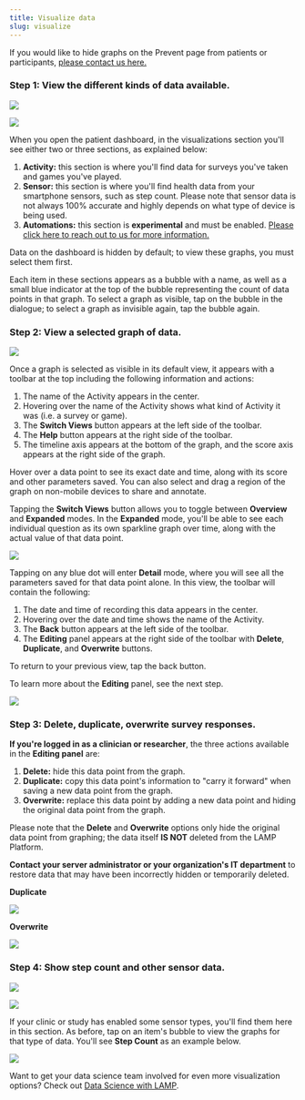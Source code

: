 ```yaml
---
title: Visualize data
slug: visualize
---
```


If you would like to hide graphs on the Prevent page from patients or participants, [please contact us here.](mailto:team@digitalpsych.org)

### Step 1: View the different kinds of data available.

![](assets/Screen_Shot_2020-10-02_at_3.01.26_PM.png)

![](assets/Screen_Shot_2020-10-02_at_3.01.36_PM.png)

When you open the patient dashboard, in the visualizations section you'll see either two or three sections, as explained below:

1. **Activity:** this section is where you'll find data for surveys you've taken and games you've played.
2. **Sensor:** this section is where you'll find health data from your smartphone sensors, such as step count. Please note that sensor data is not always 100% accurate and highly depends on what type of device is being used.
3. **Automations:** this section is **experimental** and must be enabled. [Please click here to reach out to us for more information.](mailto:team@digitalpsych.org)

Data on the dashboard is hidden by default; to view these graphs, you must select them first.

Each item in these sections appears as a bubble with a name, as well as a small blue indicator at the top of the bubble representing the count of data points in that graph. To select a graph as visible, tap on the bubble in the dialogue; to select a graph as invisible again, tap the bubble again.

### Step 2: View a selected graph of data.

![](assets/Screen_Shot_2020-01-31_at_4.59.00_PM.png)

Once a graph is selected as visible in its default view, it appears with a toolbar at the top including the following information and actions:

1. The name of the Activity appears in the center.
2. Hovering over the name of the Activity shows what kind of Activity it was (i.e. a survey or game).
3. The **Switch Views** button appears at the left side of the toolbar.
4. The **Help** button appears at the right side of the toolbar. 
5. The timeline axis appears at the bottom of the graph, and the score axis appears at the right side of the graph.

Hover over a data point to see its exact date and time, along with its score and other parameters saved. You can also select and drag a region of the graph on non-mobile devices to share and annotate.

Tapping the **Switch Views** button allows you to toggle between **Overview** and **Expanded** modes. In the **Expanded** mode, you'll be able to see each individual question as its own sparkline graph over time, along with the actual value of that data point.

![](assets/Screen_Shot_2020-01-31_at_5.00.08_PM.png)

Tapping on any blue dot will enter **Detail** mode, where you will see all the parameters saved for that data point alone. In this view, the toolbar will contain the following: 

1. The date and time of recording this data appears in the center.
2. Hovering over the date and time shows the name of the Activity.
3. The **Back** button appears at the left side of the toolbar.
4. The **Editing** panel appears at the right side of the toolbar with **Delete**, **Duplicate**, and **Overwrite** buttons.

To return to your previous view, tap the back button.

To learn more about the **Editing** panel, see the next step.

![](assets/Screen_Shot_2020-01-31_at_4.59.31_PM.png)

### Step 3: Delete, duplicate, overwrite survey responses.

**If you're logged in as a clinician or researcher**, the three actions available in the **Editing panel** are:

1. **Delete:** hide this data point from the graph.
2. **Duplicate:** copy this data point's information to "carry it forward" when saving a new data point from the graph.
3. **Overwrite:** replace this data point by adding a new data point and hiding the original data point from the graph.

Please note that the **Delete** and **Overwrite** options only hide the original data point from graphing; the data itself **IS NOT** deleted from the LAMP Platform. 

**Contact your server administrator or your organization's IT department** to restore data that may have been incorrectly hidden or temporarily deleted.

**Duplicate**

![](assets/Screen_Shot_2020-10-02_at_3.04.16_PM.png)

**Overwrite**

![](assets/Screen_Shot_2020-10-02_at_3.03.50_PM.png)

### Step 4: Show step count and other sensor data.

![](assets/Screen_Shot_2020-10-02_at_3.01.26_PM.png)

![](assets/Screen_Shot_2020-10-02_at_3.01.36_PM.png)

If your clinic or study has enabled some sensor types, you'll find them here in this section. As before, tap on an item's bubble to view the graphs for that type of data. You'll see **Step Count** as an example below. 

![](assets/Screen_Shot_2020-01-31_at_4.57.21_PM.png)

Want to get your data science team involved for even more visualization options? Check out [Data Science with LAMP](https://www.notion.so/5420896d7b034afa8326f28e6bd24000).
